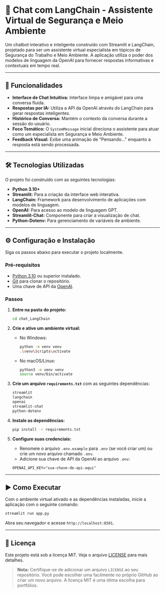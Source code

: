# 🤖 Chat com LangChain - Assistente Virtual de Segurança e Meio Ambiente

Um chatbot interativo e inteligente construído com Streamlit e LangChain, projetado para ser um assistente virtual especialista em tópicos de Segurança do Trabalho e Meio Ambiente. A aplicação utiliza o poder dos modelos de linguagem da OpenAI para fornecer respostas informativas e contextuais em tempo real.

---

## 🚀 Funcionalidades

* **Interface de Chat Intuitiva:** Interface limpa e amigável para uma conversa fluida.
* **Respostas por IA:** Utiliza a API da OpenAI através do LangChain para gerar respostas inteligentes.
* **Histórico de Conversa:** Mantém o contexto da conversa durante a sessão do usuário.
* **Foco Temático:** O `SystemMessage` inicial direciona o assistente para atuar como um especialista em Segurança e Meio Ambiente.
* **Feedback Visual:** Exibe uma animação de "Pensando..." enquanto a resposta está sendo processada.

---

## 🛠️ Tecnologias Utilizadas

O projeto foi construído com as seguintes tecnologias:

* **Python 3.10+**
* **Streamlit:** Para a criação da interface web interativa.
* **LangChain:** Framework para desenvolvimento de aplicações com modelos de linguagem.
* **OpenAI:** Para acesso ao modelo de linguagem GPT.
* **Streamlit-Chat:** Componente para criar a visualização de chat.
* **Python-Dotenv:** Para gerenciamento de variáveis de ambiente.

---

## ⚙️ Configuração e Instalação

Siga os passos abaixo para executar o projeto localmente.

### Pré-requisitos

* [Python 3.10](https://www.python.org/) ou superior instalado.
* [Git](https://git-scm.com/) para clonar o repositório.
* Uma chave de API da [OpenAI](https://platform.openai.com/account/api-keys).

### Passos

1.  **Entre na pasta do projeto:**
    ```bash
    cd chat_LangChain
    ```

2.  **Crie e ative um ambiente virtual:**
    * No Windows:
        ```bash
        python -m venv venv
        .\venv\Scripts\activate
        ```
    * No macOS/Linux:
        ```bash
        python3 -m venv venv
        source venv/bin/activate
        ```

3.  **Crie um arquivo `requirements.txt`** com as seguintes dependências:
    ```txt
    streamlit
    langchain
    openai
    streamlit-chat
    python-dotenv
    ```

4.  **Instale as dependências:**
    ```bash
    pip install -r requirements.txt
    ```

5.  **Configure suas credenciais:**
    * Renomeie o arquivo `.env.example` para `.env` (se você criar um) ou crie um novo arquivo chamado `.env`.
    * Adicione sua chave de API da OpenAI ao arquivo `.env`:
    ```
    OPENAI_API_KEY="sua-chave-de-api-aqui"
    ```

---

## ▶️ Como Executar

Com o ambiente virtual ativado e as dependências instaladas, inicie a aplicação com o seguinte comando:

```bash
streamlit run app.py
```

Abra seu navegador e acesse `http://localhost:8501`.

---

## 📄 Licença

Este projeto está sob a licença MIT. Veja o arquivo [LICENSE](LICENSE) para mais detalhes.
> **Nota:** Certifique-se de adicionar um arquivo `LICENSE` ao seu repositório. Você pode escolher uma facilmente no próprio GitHub ao criar um novo arquivo. A licença MIT é uma ótima escolha para portfólios.

